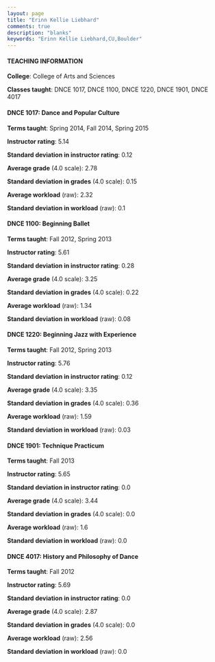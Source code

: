 ```yaml
---
layout: page
title: "Erinn Kellie Liebhard" 
comments: true
description: "blanks"
keywords: "Erinn Kellie Liebhard,CU,Boulder"
---
```

<head>
<script src="https://ajax.googleapis.com/ajax/libs/jquery/2.1.3/jquery.min.js"></script>
<script src="https://dl.dropboxusercontent.com/s/pc42nxpaw1ea4o9/highcharts.js?dl=0"></script>
<!-- <script src="../assets/js/highcharts.js"></script> -->
<style type="text/css">@font-face {
	font-family: "Bebas Neue";
	src: url(https://www.filehosting.org/file/details/544349/BebasNeue Regular.otf) format("opentype");
	}
	h1.Bebas { 
		font-family: "Bebas Neue", Verdana, Tahoma;
	}
</style>
</head>
	   
#### TEACHING INFORMATION

**College**: College of Arts and Sciences

**Classes taught**: DNCE 1017, DNCE 1100, DNCE 1220, DNCE 1901, DNCE 4017

#### DNCE 1017: Dance and Popular Culture

**Terms taught**: Spring 2014, Fall 2014, Spring 2015

**Instructor rating**: 5.14

**Standard deviation in instructor rating**: 0.12

**Average grade** (4.0 scale): 2.78

**Standard deviation in grades** (4.0 scale): 0.15

**Average workload** (raw): 2.32

**Standard deviation in workload** (raw): 0.1

#### DNCE 1100: Beginning Ballet

**Terms taught**: Fall 2012, Spring 2013

**Instructor rating**: 5.61

**Standard deviation in instructor rating**: 0.28

**Average grade** (4.0 scale): 3.25

**Standard deviation in grades** (4.0 scale): 0.22

**Average workload** (raw): 1.34

**Standard deviation in workload** (raw): 0.08

#### DNCE 1220: Beginning Jazz with Experience

**Terms taught**: Fall 2012, Spring 2013

**Instructor rating**: 5.76

**Standard deviation in instructor rating**: 0.12

**Average grade** (4.0 scale): 3.35

**Standard deviation in grades** (4.0 scale): 0.36

**Average workload** (raw): 1.59

**Standard deviation in workload** (raw): 0.03

#### DNCE 1901: Technique Practicum

**Terms taught**: Fall 2013

**Instructor rating**: 5.65

**Standard deviation in instructor rating**: 0.0

**Average grade** (4.0 scale): 3.44

**Standard deviation in grades** (4.0 scale): 0.0

**Average workload** (raw): 1.6

**Standard deviation in workload** (raw): 0.0

#### DNCE 4017: History and Philosophy of Dance

**Terms taught**: Fall 2012

**Instructor rating**: 5.69

**Standard deviation in instructor rating**: 0.0

**Average grade** (4.0 scale): 2.87

**Standard deviation in grades** (4.0 scale): 0.0

**Average workload** (raw): 2.56

**Standard deviation in workload** (raw): 0.0


